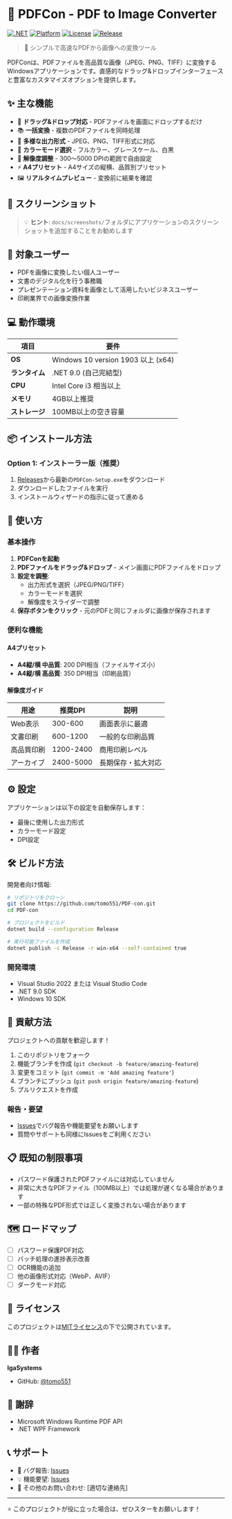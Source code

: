 # 📄 PDFCon - PDF to Image Converter

[![.NET](https://img.shields.io/badge/.NET-9.0-blue.svg)](https://dotnet.microsoft.com/download)
[![Platform](https://img.shields.io/badge/platform-Windows-lightgrey.svg)](https://www.microsoft.com/windows)
[![License](https://img.shields.io/badge/license-MIT-green.svg)](LICENSE)
[![Release](https://img.shields.io/github/v/release/tomo551/PDF-con.svg)](https://github.com/tomo551/PDF-con/releases)

> 🚀 シンプルで高速なPDFから画像への変換ツール

PDFConは、PDFファイルを高品質な画像（JPEG、PNG、TIFF）に変換するWindowsアプリケーションです。直感的なドラッグ&ドロップインターフェースと豊富なカスタマイズオプションを提供します。

## ✨ 主な機能

- 🎯 **ドラッグ&ドロップ対応** - PDFファイルを画面にドロップするだけ
- 📚 **一括変換** - 複数のPDFファイルを同時処理
- 🎨 **多様な出力形式** - JPEG、PNG、TIFF形式に対応
- 🌈 **カラーモード選択** - フルカラー、グレースケール、白黒
- 📏 **解像度調整** - 300〜5000 DPIの範囲で自由設定
- ⚡ **A4プリセット** - A4サイズの縦横、品質別プリセット
- 🖼️ **リアルタイムプレビュー** - 変換前に結果を確認

## 📸 スクリーンショット

> 💡 **ヒント**: `docs/screenshots/`フォルダにアプリケーションのスクリーンショットを追加することをお勧めします

## 🎯 対象ユーザー

- PDFを画像に変換したい個人ユーザー
- 文書のデジタル化を行う事務職
- プレゼンテーション資料を画像として活用したいビジネスユーザー
- 印刷業界での画像変換作業

## 💻 動作環境

| 項目 | 要件 |
|------|------|
| **OS** | Windows 10 version 1903 以上 (x64) |
| **ランタイム** | .NET 9.0 (自己完結型) |
| **CPU** | Intel Core i3 相当以上 |
| **メモリ** | 4GB以上推奨 |
| **ストレージ** | 100MB以上の空き容量 |

## 📦 インストール方法

### Option 1: インストーラー版（推奨）
1. [Releases](https://github.com/tomo551/PDF-con/releases)から最新の`PDFCon-Setup.exe`をダウンロード
2. ダウンロードしたファイルを実行
3. インストールウィザードの指示に従って進める

## 🚀 使い方

### 基本操作
1. **PDFConを起動**
2. **PDFファイルをドラッグ&ドロップ** - メイン画面にPDFファイルをドロップ
3. **設定を調整**:
   - 出力形式を選択（JPEG/PNG/TIFF）
   - カラーモードを選択
   - 解像度をスライダーで調整
4. **保存ボタンをクリック** - 元のPDFと同じフォルダに画像が保存されます

### 便利な機能

#### A4プリセット
- **A4縦/横 中品質**: 200 DPI相当（ファイルサイズ小）
- **A4縦/横 高品質**: 350 DPI相当（印刷品質）

#### 解像度ガイド
| 用途 | 推奨DPI | 説明 |
|------|---------|------|
| Web表示 | 300-600 | 画面表示に最適 |
| 文書印刷 | 600-1200 | 一般的な印刷品質 |
| 高品質印刷 | 1200-2400 | 商用印刷レベル |
| アーカイブ | 2400-5000 | 長期保存・拡大対応 |

## ⚙️ 設定

アプリケーションは以下の設定を自動保存します：
- 最後に使用した出力形式
- カラーモード設定
- DPI設定

## 🛠️ ビルド方法

開発者向け情報:

```bash
# リポジトリをクローン
git clone https://github.com/tomo551/PDF-con.git
cd PDF-con

# プロジェクトをビルド
dotnet build --configuration Release

# 実行可能ファイルを作成
dotnet publish -c Release -r win-x64 --self-contained true
```

### 開発環境
- Visual Studio 2022 または Visual Studio Code
- .NET 9.0 SDK
- Windows 10 SDK

## 🤝 貢献方法

プロジェクトへの貢献を歓迎します！

1. このリポジトリをフォーク
2. 機能ブランチを作成 (`git checkout -b feature/amazing-feature`)
3. 変更をコミット (`git commit -m 'Add amazing feature'`)
4. ブランチにプッシュ (`git push origin feature/amazing-feature`)
5. プルリクエストを作成

### 報告・要望
- [Issues](https://github.com/tomo551/PDF-con/issues)でバグ報告や機能要望をお願いします
- 質問やサポートも同様にIssuesをご利用ください

## 📋 既知の制限事項

- パスワード保護されたPDFファイルには対応していません
- 非常に大きなPDFファイル（100MB以上）では処理が遅くなる場合があります
- 一部の特殊なPDF形式では正しく変換されない場合があります

## 🗺️ ロードマップ

- [ ] パスワード保護PDF対応
- [ ] バッチ処理の進捗表示改善
- [ ] OCR機能の追加
- [ ] 他の画像形式対応（WebP、AVIF）
- [ ] ダークモード対応

## 📄 ライセンス

このプロジェクトは[MITライセンス](LICENSE)の下で公開されています。

## 👨‍💻 作者

**IgaSystems**
- GitHub: [@tomo551](https://github.com/tomo551)

## 🙏 謝辞

- Microsoft Windows Runtime PDF API
- .NET WPF Framework

## 📞 サポート

- 🐛 バグ報告: [Issues](https://github.com/tomo551/PDF-con/issues)
- 💡 機能要望: [Issues](https://github.com/tomo551/PDF-con/issues)
- 📧 その他のお問い合わせ: [適切な連絡先]

---

⭐ このプロジェクトが役に立った場合は、ぜひスターをお願いします！
